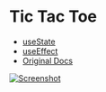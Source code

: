 <h1>Tic Tac Toe </h1>

<ul>
<li><a href="https://beta.reactjs.org/apis/react/useState">useState</a></li>
<li><a href="https://beta.reactjs.org/apis/react/useEffect">useEffect</a></li>
<li><a href="https://beta.reactjs.org/learn/tutorial-tic-tac-toe">Original Docs</a></li>
</ul>
<picture>
  <a href="https://premforreal.github.io/tic-tac-toe-react/"><img alt="Screenshot" src="https://user-images.githubusercontent.com/93695810/193411971-2801ddf2-2b5a-4804-af5c-f41b7f955aa9.png"></a>
 
</picture>
